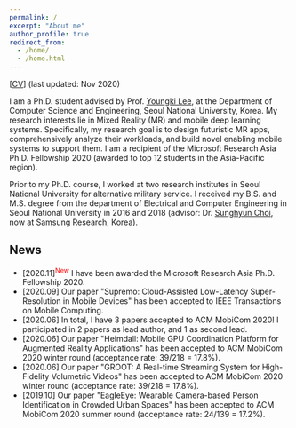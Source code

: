 ```yaml
---
permalink: /
excerpt: "About me"
author_profile: true
redirect_from: 
  - /home/
  - /home.html
---
```


[[CV](https://juheonyi.github.io/files/JuheonYi_CV.pdf)] (last updated: Nov 2020)

I am a Ph.D. student advised by Prof. [Youngki Lee](http://youngkilee.blogspot.com/), at the Department of Computer Science and Engineering, Seoul National University, Korea. My research interests lie in Mixed Reality (MR) and mobile deep learning systems. Specifically, my research goal is to design futuristic MR apps, comprehensively analyze their workloads, and build novel enabling mobile systems to support them. I am a recipient of the Microsoft Research Asia Ph.D. Fellowship 2020 (awarded to top 12 students in the Asia-Pacific region).

Prior to my Ph.D. course, I worked at two research institutes in Seoul National University for alternative military service. I received my B.S. and M.S. degree from the department of Electrical and Computer Engineering in Seoul National University in 2016 and 2018 (advisor: Dr. [Sunghyun Choi](https://sites.google.com/view/sunghyun-chois-home), now at Samsung Research, Korea). 

## News


* [2020.11]<sup><span style="color:red">New</span></sup> I have been awarded the Microsoft Research Asia Ph.D. Fellowship 2020.
* [2020.09] Our paper "Supremo: Cloud-Assisted Low-Latency Super-Resolution in Mobile Devices" has been accepted to IEEE Transactions on Mobile Computing.
* [2020.06] In total, I have 3 papers accepted to ACM MobiCom 2020! I participated in 2 papers as lead author, and 1 as second lead.
* [2020.06] Our paper "Heimdall: Mobile GPU Coordination Platform for Augmented Reality Applications" has been accepted to ACM MobiCom 2020 winter round (acceptance rate: 39/218 = 17.8%).
* [2020.06] Our paper "GROOT: A Real-time Streaming System for High-Fidelity Volumetric Videos" has been accepted to ACM MobiCom 2020 winter round (acceptance rate: 39/218 = 17.8%).
* [2019.10] Our paper "EagleEye: Wearable Camera-based Person Identification in Crowded Urban Spaces" has been accepted to ACM MobiCom 2020 summer round (acceptance rate: 24/139 = 17.2%).
